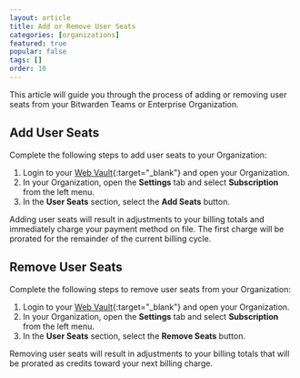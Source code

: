 ```yaml
---
layout: article
title: Add or Remove User Seats
categories: [organizations]
featured: true
popular: false
tags: []
order: 10
---
```


This article will guide you through the process of adding or removing user seats from your Bitwarden Teams or Enterprise Organization.

## Add User Seats

Complete the following steps to add user seats to your Organization:

1. Login to your [Web Vault](https://vault.bitwarden.com){:target="\_blank"} and open your Organization.
2. In your Organization, open the **Settings** tab and select **Subscription** from the left menu.
3. In the **User Seats** section, select the **Add Seats** button.

Adding user seats will result in adjustments to your billing totals and immediately charge your payment method on file. The first charge will be prorated for the remainder of the current billing cycle.

## Remove User Seats

Complete the following steps to remove user seats from your Organization:

1. Login to your [Web Vault](https://vault.bitwarden.com){:target="\_blank"} and open your Organization.
2. In your Organization, open the **Settings** tab and select **Subscription** from the left menu.
3. In the **User Seats** section, select the **Remove Seats** button.

Removing user seats will result in adjustments to your billing totals that will be prorated as credits toward your next billing charge.
